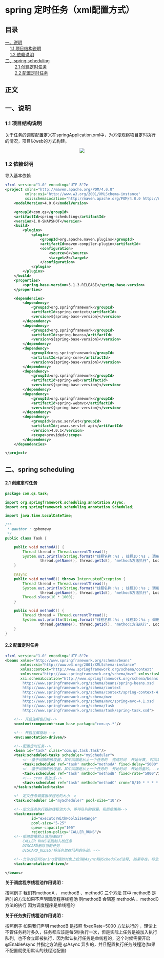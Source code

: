# spring 定时任务（xml配置方式）

## 目录<br/>
<a href="#一说明">一、说明</a><br/>
&nbsp;&nbsp;&nbsp;&nbsp;<a href="#11-项目结构说明">1.1 项目结构说明</a><br/>
&nbsp;&nbsp;&nbsp;&nbsp;<a href="#12-依赖说明">1.2 依赖说明</a><br/>
<a href="#二spring-scheduling">二、spring scheduling</a><br/>
&nbsp;&nbsp;&nbsp;&nbsp;&nbsp;&nbsp;&nbsp;&nbsp;<a href="#21-创建定时任务">2.1 创建定时任务</a><br/>
&nbsp;&nbsp;&nbsp;&nbsp;&nbsp;&nbsp;&nbsp;&nbsp;<a href="#22-配置定时任务">2.2 配置定时任务</a><br/>
## 正文<br/>


## 一、说明

### 1.1 项目结构说明

关于任务的调度配置定义在springApplication.xml中，为方便观察项目定时执行的情况，项目以web的方式构建。

<div align="center"> <img src="https://github.com/qshomewy/SpringNotes/blob/master/pictures/spring-scheduling.png"/> </div>



### 1.2 依赖说明

导入基本依赖

```xml
<?xml version="1.0" encoding="UTF-8"?>
<project xmlns="http://maven.apache.org/POM/4.0.0"
         xmlns:xsi="http://www.w3.org/2001/XMLSchema-instance"
         xsi:schemaLocation="http://maven.apache.org/POM/4.0.0 http://maven.apache.org/xsd/maven-4.0.0.xsd">
    <modelVersion>4.0.0</modelVersion>

    <groupId>com.qs</groupId>
    <artifactId>spring-scheduling</artifactId>
    <version>1.0-SNAPSHOT</version>
    <build>
        <plugins>
            <plugin>
                <groupId>org.apache.maven.plugins</groupId>
                <artifactId>maven-compiler-plugin</artifactId>
                <configuration>
                    <source>8</source>
                    <target>8</target>
                </configuration>
            </plugin>
        </plugins>
    </build>
    <properties>
        <spring-base-version>5.1.3.RELEASE</spring-base-version>
    </properties>

    <dependencies>
        <dependency>
            <groupId>org.springframework</groupId>
            <artifactId>spring-context</artifactId>
            <version>${spring-base-version}</version>
        </dependency>
        <dependency>
            <groupId>org.springframework</groupId>
            <artifactId>spring-beans</artifactId>
            <version>${spring-base-version}</version>
        </dependency>
        <dependency>
            <groupId>org.springframework</groupId>
            <artifactId>spring-core</artifactId>
            <version>${spring-base-version}</version>
        </dependency>
        <dependency>
            <groupId>org.springframework</groupId>
            <artifactId>spring-web</artifactId>
            <version>${spring-base-version}</version>
        </dependency>
        <dependency>
            <groupId>org.springframework</groupId>
            <artifactId>spring-webmvc</artifactId>
            <version>${spring-base-version}</version>
        </dependency>
        <dependency>
            <groupId>javax.servlet</groupId>
            <artifactId>javax.servlet-api</artifactId>
            <version>4.0.1</version>
            <scope>provided</scope>
        </dependency>
    </dependencies>

</project>
```



## 二、spring scheduling

#### 2.1 创建定时任务

```java
package com.qs.task;

import org.springframework.scheduling.annotation.Async;
import org.springframework.scheduling.annotation.Scheduled;

import java.time.LocalDateTime;

/**
 * @author : qshomewy
 */
public class Task {

    public void methodA() {
        Thread thread = Thread.currentThread();
        System.out.println(String.format("线程名称：%s ; 线程ID：%s ; 调用方法：%s ; 调用时间：%s",
                thread.getName(), thread.getId(), "methodA方法执行", LocalDateTime.now()));
    }
   
    @Async
    public void methodB() throws InterruptedException {
        Thread thread = Thread.currentThread();
        System.out.println(String.format("线程名称：%s ; 线程ID：%s ; 调用方法：%s ; 调用时间：%s",
                thread.getName(), thread.getId(), "methodB方法执行", LocalDateTime.now()));
        Thread.sleep(10 * 1000);
    }

    public void methodC() {
        Thread thread = Thread.currentThread();
        System.out.println(String.format("线程名称：%s ; 线程ID：%s ; 调用方法：%s ; 调用时间：%s",
                thread.getName(), thread.getId(), "methodC方法执行", LocalDateTime.now()));
    }
}

```

#### 2.2 配置定时任务

```xml
<?xml version="1.0" encoding="UTF-8"?>
<beans xmlns="http://www.springframework.org/schema/beans"
       xmlns:xsi="http://www.w3.org/2001/XMLSchema-instance"
       xmlns:context="http://www.springframework.org/schema/context"
       xmlns:mvc="http://www.springframework.org/schema/mvc" xmlns:task="http://www.springframework.org/schema/task"
       xsi:schemaLocation="http://www.springframework.org/schema/beans
        http://www.springframework.org/schema/beans/spring-beans.xsd
        http://www.springframework.org/schema/context
        http://www.springframework.org/schema/context/spring-context-4.1.xsd
        http://www.springframework.org/schema/mvc
        http://www.springframework.org/schema/mvc/spring-mvc-4.1.xsd
        http://www.springframework.org/schema/task
        http://www.springframework.org/schema/task/spring-task.xsd">

    <!-- 开启注解包扫描-->
    <context:component-scan base-package="com.qs.*"/>

    <!-- 开启注解驱动 -->
    <mvc:annotation-driven/>

    <!--配置定时任务-->
    <bean id="task" class="com.qs.task.Task"/>
    <task:scheduled-tasks scheduler="myScheduler">
        <!--基于间隔的触发器，其中间隔是从上一个任务的  完成时间  开始计算, 时间单位值以毫秒为单位。-->
        <task:scheduled ref="task" method="methodA" fixed-delay="5000" initial-delay="1000"/>
        <!--基于间隔的触发器，其中间隔是从上一个任务的  开始时间  开始测量的。-->
        <task:scheduled ref="task" method="methodB" fixed-rate="5000"/>
        <!-- cron 表达式-->
        <task:scheduled ref="task" method="methodC" cron="0/10 * * * * ?"/>
    </task:scheduled-tasks>

    <!--定义任务调度器线程池的大小-->
    <task:scheduler id="myScheduler" pool-size="10"/>

    <!--定义任务执行器的线程池大小、等待队列的容量、和拒绝策略-->
    <task:executor
            id="executorWithPoolSizeRange"
            pool-size="5-25"
            queue-capacity="100"
            rejection-policy="CALLER_RUNS"/>
    <!--拒绝策略默认值为ABORT
        CALLER_RUNS来限制入栈任务
        DISCARD删除当前任务
        DISCARD_OLDEST将任务放在队列的头部。-->

    <!--允许在任何Spring管理的对象上检测@Async和@Scheduled注释, 如果存在，将生成用于异步执行带注释的方法的代理。-->
    <task:annotation-driven/>

</beans>
```

**关于调度程序线程池作用说明**：

按照例子 我们有methodA 、 methodB 、methodC 三个方法 其中 methodB 是耗时的方法如果不声明调度程序线程池 则methodB 会阻塞  methodA 、methodC 方法的执行 因为调度程序是单线程的

**关于任务执行线程池作用说明**：

按照例子 如果我们声明 methodB 是按照 fixedRate=5000 方法执行的 ，理论上不管任务耗时多久，任务都应该是每5秒执行一次，但是实际上任务是被加入执行队列，也不会立即被执行，因为默认执行任务是单线程的，这个时候需要开启@EnableAsync 并指定方法是 @Async 异步的，并且配置执行任务线程池(如果不配置就使用默认的线程池配置)

